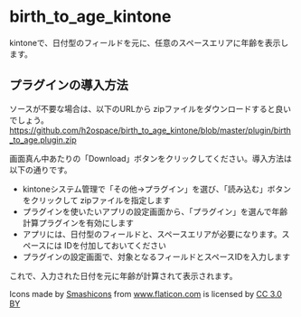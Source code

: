 # birth_to_age_kintone

kintoneで、日付型のフィールドを元に、任意のスペースエリアに年齢を表示します。

## プラグインの導入方法

ソースが不要な場合は、以下のURLから zipファイルをダウンロードすると良いでしょう。
https://github.com/h2ospace/birth_to_age_kintone/blob/master/plugin/birth_to_age.plugin.zip

画面真ん中あたりの「Download」ボタンをクリックしてください。導入方法は以下の通りです。

- kintoneシステム管理で「その他→プラグイン」を選び、「読み込む」ボタンをクリックして zipファイルを指定します
- プラグインを使いたいアプリの設定画面から、「プラグイン」を選んで年齢計算プラグインを有効にします
- アプリには、日付型のフィールドと、スペースエリアが必要になります。スペースには IDを付加しておいてください
- プラグインの設定画面で、対象となるフィールドとスペースIDを入力します

これで、入力された日付を元に年齢が計算されて表示されます。

<div>Icons made by <a href="https://www.flaticon.com/authors/smashicons" title="Smashicons">Smashicons</a> from <a href="https://www.flaticon.com/" title="Flaticon">www.flaticon.com</a> is licensed by <a href="http://creativecommons.org/licenses/by/3.0/" title="Creative Commons BY 3.0" target="_blank">CC 3.0 BY</a></div>
